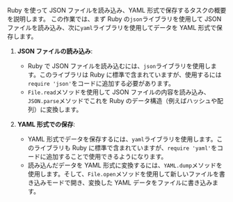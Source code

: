 Ruby を使って JSON ファイルを読み込み、YAML 形式で保存するタスクの概要を説明します。
この作業では、まず Ruby の`json`ライブラリを使用して JSON ファイルを読み込み、次に`yaml`ライブラリを使用してデータを YAML 形式で保存します。

1. **JSON ファイルの読み込み**:

   - Ruby で JSON ファイルを読み込むには、`json`ライブラリを使用します。このライブラリは Ruby に標準で含まれていますが、使用するには`require 'json'`をコードに追加する必要があります。
   - `File.read`メソッドを使用して JSON ファイルの内容を読み込み、`JSON.parse`メソッドでこれを Ruby のデータ構造（例えばハッシュや配列）に変換します。

2. **YAML 形式での保存**:
   - YAML 形式でデータを保存するには、`yaml`ライブラリを使用します。このライブラリも Ruby に標準で含まれていますが、`require 'yaml'`をコードに追加することで使用できるようになります。
   - 読み込んだデータを YAML 形式に変換するには、`YAML.dump`メソッドを使用します。そして、`File.open`メソッドを使用して新しいファイルを書き込みモードで開き、変換した YAML データをファイルに書き込みます。
